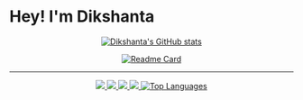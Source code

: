 <h1>Hey! I'm Dikshanta</h1>
<div align="center">

[![Dikshanta's GitHub stats](https://github-readme-stats.vercel.app/api?username=dabster108)](https://github.com/anuraghazra/github-readme-stats) 

[![Readme Card](https://github-readme-stats.vercel.app/api/pin/?username=dabster108&repo=dabster108)](https://github.com/anuraghazra/github-readme-stats)

___

</div>
 
 <p align=" center "> 
  <a href="https://developer.mozilla.org/en-US/docs/Web/JavaScript" target="_blank"> <img src="https://img.icons8.com/color/48/000000/javascript.png"/> </a> 
    <a href="https://www.w3.org/html/" target="_blank"> <img src="https://img.icons8.com/color/48/000000/html-5.png"/> </a> 
    <a href="https://www.w3schools.com/css/" target="_blank"> <img src="https://img.icons8.com/color/48/000000/css3.png"/> </a> 
    <a href="https://www.python.org" target="_blank"> <img src="https://img.icons8.com/color/48/000000/python.png"/> </a> 
      <a href="https://github.com/dabster108/github-readme-stats"><img alt=" Top Languages" src="https://github-readme-stats.vercel.app/api/top-langs/?username=dabster108&langs_count=8&count_private=true&layout=compact&theme=react&hide_border=true&bg_color=0D1117" /></a>
</p>



     


 








